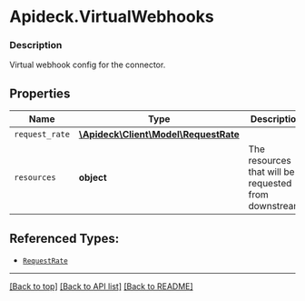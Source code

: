 # Apideck.VirtualWebhooks

### Description

Virtual webhook config for the connector.

## Properties
Name | Type | Description | Notes
------------ | ------------- | ------------- | -------------
`request_rate` | [**\Apideck\Client\Model\RequestRate**](RequestRate.md) |  | 
`resources` | **object** | The resources that will be requested from downstream. | [optional] 





## Referenced Types:
* [`RequestRate`](RequestRate.md)


---

[[Back to top]](#) [[Back to API list]](../../../../README.md#documentation-for-api-endpoints) [[Back to README]](../../../../README.md)


